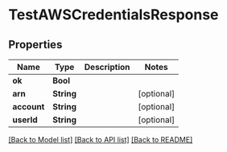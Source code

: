 # TestAWSCredentialsResponse

## Properties

Name | Type | Description | Notes
------------ | ------------- | ------------- | -------------
**ok** | **Bool** |  | 
**arn** | **String** |  | [optional] 
**account** | **String** |  | [optional] 
**userId** | **String** |  | [optional] 

[[Back to Model list]](../#documentation-for-models) [[Back to API list]](../#documentation-for-api-endpoints) [[Back to README]](../)


